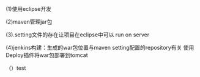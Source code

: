 

(1)使用eclipse开发

(2)maven管理jar包

(3).setting文件的存在让项目在eclipse中可以 run on server

(4)jenkins构建：生成的war包位置与maven setting配置的repository有关
       使用Deploy插件将war包部署到tomcat


（）test